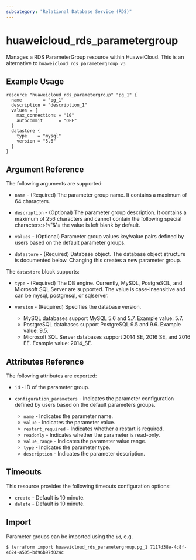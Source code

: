 ```yaml
---
subcategory: "Relational Database Service (RDS)"
---
```


# huaweicloud\_rds\_parametergroup

Manages a RDS ParameterGroup resource within HuaweiCloud.
This is an alternative to `huaweicloud_rds_parametergroup_v3`

## Example Usage

```hcl
resource "huaweicloud_rds_parametergroup" "pg_1" {
  name        = "pg_1"
  description = "description_1"
  values = {
    max_connections = "10"
    autocommit      = "OFF"
  }
  datastore {
    type    = "mysql"
    version = "5.6"
  }
}

```

## Argument Reference

The following arguments are supported:

* `name` - (Required) The parameter group name. It contains a maximum of 64 characters.

* `description` - (Optional) The parameter group description. It contains a maximum of 256 characters and cannot contain the following special characters:>!<"&'= the value is left blank by default.

* `values` - (Optional) Parameter group values key/value pairs defined by users based on the default parameter groups.

* `datastore` - (Required) Database object. The database object structure is documented below. Changing this creates a new parameter group.

The `datastore` block supports:

* `type` - (Required) The DB engine. Currently, MySQL, PostgreSQL, and Microsoft SQL Server are supported. The value is case-insensitive and can be mysql, postgresql, or sqlserver.

* `version` - (Required) Specifies the database version.

	* MySQL databases support MySQL 5.6 and 5.7. Example value: 5.7.
	* PostgreSQL databases support PostgreSQL 9.5 and 9.6. Example value: 9.5.
	* Microsoft SQL Server databases support 2014 SE, 2016 SE, and 2016 EE. Example value: 2014_SE.


## Attributes Reference

The following attributes are exported:

* `id` -  ID of the parameter group.

* `configuration_parameters` - Indicates the parameter configuration defined by users based on the default parameters groups.

	* `name` - Indicates the parameter name.
	* `value` - Indicates the parameter value.
	* `restart_required` - Indicates whether a restart is required.
	* `readonly` - Indicates whether the parameter is read-only.
	* `value_range` - Indicates the parameter value range.
	* `type` - Indicates the parameter type.
	* `description` - Indicates the parameter description.

## Timeouts
This resource provides the following timeouts configuration options:
- `create` - Default is 10 minute.
- `delete` - Default is 10 minute.

## Import

Parameter groups can be imported using the `id`, e.g.

```
$ terraform import huaweicloud_rds_parametergroup.pg_1 7117d38e-4c8f-4624-a505-bd96b97d024c
```
